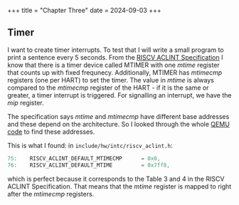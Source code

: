 +++
title = "Chapter Three"
date = 2024-09-03
+++

## Timer

I want to create timer interrupts. To test that I will write a small program to print a sentence every 5 seconds. 
From the [RISCV ACLINT Specification](https://github.com/riscv/riscv-aclint/blob/main/riscv-aclint.adoc) I know that there is a timer device called MTIMER with one *mtime* register that counts up with fixed frequnecy. Additionally, MTIMER has *mtimecmp* registers (one per HART) to set the timer. The value in *mtime* is always compared to the *mtimecmp* register of the HART - if it is the same or greater, a timer interrupt is triggered. For signalling an interrupt, we have the *mip* register.

The specification says *mtime* and *mtimecmp* have different base addresses and these depend on the architecture. So I looked through the whole [QEMU code](https://github.com/qemu/qemu) to find these addresses.

This is what I found: in `include/hw/intc/riscv_aclint.h`: 
```c
75:    RISCV_ACLINT_DEFAULT_MTIMECMP      = 0x0,
76:    RISCV_ACLINT_DEFAULT_MTIME         = 0x7ff8,
```

which is perfect because it corresponds to the Table 3 and 4 in the RISCV ACLINT Specification. That means that the *mtime* register is mapped to right after the *mtimecmp* registers.